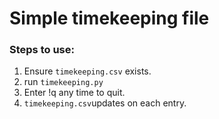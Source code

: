 # Simple timekeeping file
### Steps to use:
1. Ensure ```timekeeping.csv``` exists.
2. run ```timekeeping.py```
3. Enter !q any time to quit.
4. ```timekeeping.csv```updates on each entry.